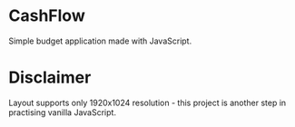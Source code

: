# CashFlow
Simple budget application made with JavaScript.

# Disclaimer
Layout supports only 1920x1024 resolution - this project is another step in practising vanilla JavaScript.
